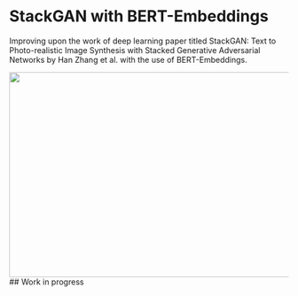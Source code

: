 # StackGAN with BERT-Embeddings
Improving upon the work of deep learning paper titled StackGAN: Text to Photo-realistic Image Synthesis with Stacked Generative Adversarial Networks by Han Zhang et al. with the use of BERT-Embeddings.


<img src="examples/framework.jpg" width="850px" height="370px"/>
## Work in progress
